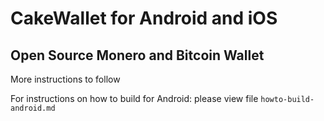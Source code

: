 # CakeWallet for Android and iOS

## Open Source Monero and Bitcoin Wallet


More instructions to follow

For instructions on how to build for Android: please view file `howto-build-android.md`